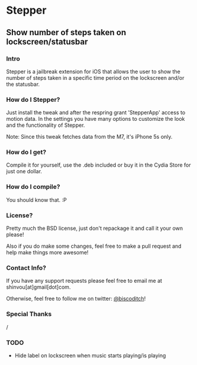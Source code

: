 # Stepper
## Show number of steps taken on lockscreen/statusbar

### Intro
Stepper is a jailbreak extension for iOS that allows the user to show the number of steps taken in a specific time period on the lockscreen and/or the statusbar.

### How do I Stepper?
Just install the tweak and after the respring grant 'StepperApp' access to motion data. In the settings you have many options to customize the look and the functionality of Stepper.

Note: Since this tweak fetches data from the M7, it's iPhone 5s only.

### How do I get?
Compile it for yourself, use the .deb included or buy it in the Cydia Store for just one dollar.

### How do I compile?
You should know that. :P

### License?
Pretty much the BSD license, just don't repackage it and call it your own please!

Also if you do make some changes, feel free to make a pull request and help make things more awesome!

### Contact Info?
If you have any support requests please feel free to email me at shinvou[at]gmail[dot]com.

Otherwise, feel free to follow me on twitter: [@biscoditch](https:///www.twitter.com/biscoditch)!

### Special Thanks
/

### TODO
- Hide label on lockscreen when music starts playing/is playing
